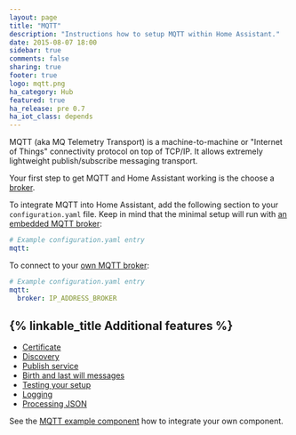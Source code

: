```yaml
---
layout: page
title: "MQTT"
description: "Instructions how to setup MQTT within Home Assistant."
date: 2015-08-07 18:00
sidebar: true
comments: false
sharing: true
footer: true
logo: mqtt.png
ha_category: Hub
featured: true
ha_release: pre 0.7
ha_iot_class: depends
---
```


MQTT (aka MQ Telemetry Transport) is a machine-to-machine or "Internet of Things" connectivity protocol on top of TCP/IP. It allows extremely lightweight publish/subscribe messaging transport.

Your first step to get MQTT and Home Assistant working is the choose a [broker](/docs/mqtt/broker).

To integrate MQTT into Home Assistant, add the following section to your `configuration.yaml` file. Keep in mind that the minimal setup will run with [an embedded MQTT broker](/components/mqtt_broker#embedded-broker):

```yaml
# Example configuration.yaml entry
mqtt:
```

To connect to your [own MQTT broker](/components/mqtt_broker#run-your-own):

```yaml
# Example configuration.yaml entry
mqtt:
  broker: IP_ADDRESS_BROKER
```

## {% linkable_title Additional features %}

- [Certificate](/docs/mqtt/certificate/)
- [Discovery](/docs/mqtt/discovery/)
- [Publish service](/docs/mqtt/service/)
- [Birth and last will messages](/docs/mqtt/birth_will)
- [Testing your setup](/docs/mqtt/testing/)
- [Logging](/docs/mqtt/logging/)
- [Processing JSON](/docs/mqtt/processing_json/)

See the [MQTT example component](/cookbook/python_component_mqtt_basic/) how to integrate your own component.
